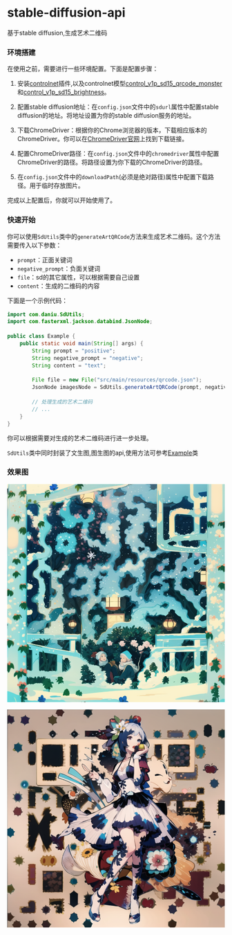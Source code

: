 # stable-diffusion-api
基于stable diffusion,生成艺术二维码

### 环境搭建

在使用之前，需要进行一些环境配置。下面是配置步骤：

1. 安装[controlnet](https://github.com/Mikubill/sd-webui-controlnet)插件,以及controlnet模型[control_v1p_sd15_qrcode_monster](https://huggingface.co/monster-labs/control_v1p_sd15_qrcode_monster)和[control_v1p_sd15_brightness](https://huggingface.co/ioclab/ioc-controlnet/tree/main/models)。

2. 配置stable diffusion地址：在`config.json`文件中的`sdurl`属性中配置stable diffusion的地址。将地址设置为你的stable diffusion服务的地址。

3. 下载ChromeDriver：根据你的Chrome浏览器的版本，下载相应版本的ChromeDriver。你可以在[ChromeDriver官网](https://sites.google.com/a/chromium.org/chromedriver/)上找到下载链接。

4. 配置ChromeDriver路径：在`config.json`文件中的`chromedriver`属性中配置ChromeDriver的路径。将路径设置为你下载的ChromeDriver的路径。

5. 在`config.json`文件中的`downloadPath`(必须是绝对路径)属性中配置下载路径。用于临时存放图片。

完成以上配置后，你就可以开始使用了。
### 快速开始

你可以使用`SdUtils`类中的`generateArtQRCode`方法来生成艺术二维码。这个方法需要传入以下参数：

- `prompt`：正面关键词
- `negative_prompt`：负面关键词
- `file`：sd的其它属性，可以根据需要自己设置
- `content`：生成的二维码的内容

下面是一个示例代码：

```java
import com.daniu.SdUtils;
import com.fasterxml.jackson.databind.JsonNode;

public class Example {
    public static void main(String[] args) {
        String prompt = "positive";
        String negative_prompt = "negative";
        String content = "text";

        File file = new File("src/main/resources/qrcode.json");
        JsonNode imagesNode = SdUtils.generateArtQRCode(prompt, negative_prompt, file, content);

        // 处理生成的艺术二维码
        // ...
    }
}
```

你可以根据需要对生成的艺术二维码进行进一步处理。

`SdUtils`类中同时封装了文生图,图生图的api,使用方法可参考[Example](https://github.com/FangDaniu666/stable-diffusion-api/blob/master/src/main/java/com/daniu/Example.java)类

### 效果图

![image text](https://github.com/FangDaniu666/stable-diffusion-api/blob/master/src/main/resources/imgs/img0.png)

![image text](https://github.com/FangDaniu666/stable-diffusion-api/blob/master/src/main/resources/imgs/img1.png)

